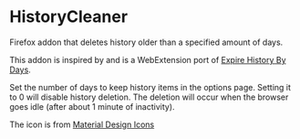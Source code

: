 # HistoryCleaner
Firefox addon that deletes history older than a specified amount of days.

This addon is inspired by and is a WebExtension port of [Expire History By Days](https://addons.mozilla.org/en-US/firefox/addon/expire-history-by-days/).

Set the number of days to keep history items in the options page. Setting it to 0 will disable history deletion. The deletion will occur when the browser goes idle (after about 1 minute of inactivity).

The icon is from [Material Design Icons](https://materialdesignicons.com/)
